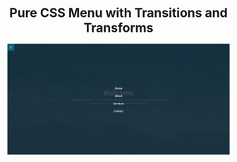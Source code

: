 <h1 align="center">Pure CSS Menu with Transitions and Transforms</h1>

![myimage-alt-tag](./image.JPG)
